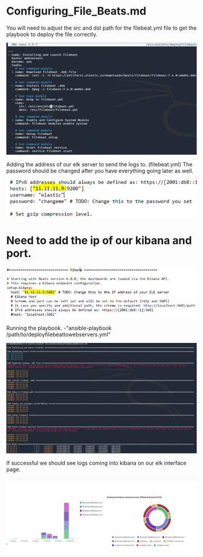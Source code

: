 # Configuring_File_Beats.md

You will need to adjust the src and dst path for the filebeat.yml file to get the playbook to deploy the file correctly.

![](https://github.com/Bradley-Stradling/BreadCo_Elk_Stack/blob/master/Images/File_Beats/Snip_1.png?raw=true)

Adding the address of our elk server to send the logs to. (filebeat.yml)
The password should be changed after you have everything going later as well.

![](https://github.com/Bradley-Stradling/BreadCo_Elk_Stack/blob/master/Images/File_Beats/Snip_2.png?raw=true)

# Need to add the ip of our kibana and port.

![](https://github.com/Bradley-Stradling/BreadCo_Elk_Stack/blob/master/Images/File_Beats/Snip_3.png?raw=true)

Running the playbook.
-"ansible-playbook /path/to/deployfilebeattowebservers.yml"

![](https://github.com/Bradley-Stradling/BreadCo_Elk_Stack/blob/master/Images/File_Beats/Snip_4.png?raw=true)

If successful we should see logs coming into kibana on our elk interface page.

![](https://github.com/Bradley-Stradling/BreadCo_Elk_Stack/blob/master/Images/File_Beats/Snip_5.png?raw=true)
